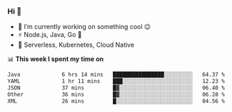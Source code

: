 ### Hi 👋

<!--
**nodejh/nodejh** is a ✨ _special_ ✨ repository because its `README.md` (this file) appears on your GitHub profile.

Here are some ideas to get you started:

- 🔭 I’m currently working on ...
- 🌱 I’m currently learning ...
- 👯 I’m looking to collaborate on ...
- 🤔 I’m looking for help with ...
- 💬 Ask me about ...
- 📫 How to reach me: ...
- 😄 Pronouns: ...
- ⚡ Fun fact: ...
-->

- 🔭 I’m currently working on something cool :wink:
- ⚡ Node.js, Java, Go :thought_balloon:
- 🤖 Serverless, Kubernetes, Cloud Native

📊 **This week I spent my time on**

<!--START_SECTION:waka-->

```txt
Java             6 hrs 14 mins   ████████████████░░░░░░░░░   64.37 %
YAML             1 hr 11 mins    ███░░░░░░░░░░░░░░░░░░░░░░   12.23 %
JSON             37 mins         █▓░░░░░░░░░░░░░░░░░░░░░░░   06.40 %
Other            36 mins         █▓░░░░░░░░░░░░░░░░░░░░░░░   06.28 %
XML              26 mins         █░░░░░░░░░░░░░░░░░░░░░░░░   04.56 %
```

<!--END_SECTION:waka-->


<!--
:traffic_light: **Visitors**

![visitors](https://visitor-badge.glitch.me/badge?page_id=nodejh.nodejh)
-->
